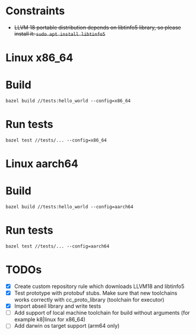 # Constraints
- <s>LLVM 18 portable distribution depends on libtinfo5 library, so please install it: `sudo apt install libtinfo5`</s>

# Linux x86_64
# Build
`bazel build //tests:hello_world --config=x86_64`

# Run tests
`bazel test //tests/... --config=x86_64`

# Linux aarch64
# Build
`bazel build //tests:hello_world --config=aarch64`

# Run tests
`bazel test //tests/... --config=aarch64`

# TODOs
- [X] Create custom repository rule which downloads LLVM18 and libtinfo5
- [X] Test prototype with protobuf stubs. Make sure that new toolchains works correctly with cc_proto_library (toolchain for executor)
- [X] Import abseil library and write tests
- [ ] Add support of local machine toolchain for build without arguments (for example k8|linux for x86_64)
- [ ] Add darwin os target support (arm64 only)
